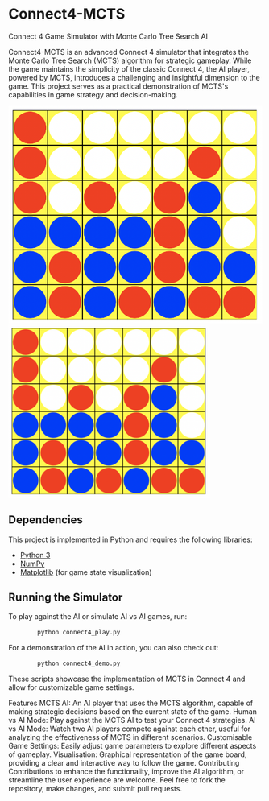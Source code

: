 # Connect4-MCTS
Connect 4 Game Simulator with Monte Carlo Tree Search AI

Connect4-MCTS is an advanced Connect 4 simulator that integrates the Monte Carlo Tree Search (MCTS) algorithm for strategic gameplay. While the game maintains the simplicity of the classic Connect 4, the AI player, powered by MCTS, introduces a challenging and insightful dimension to the game. This project serves as a practical demonstration of MCTS's capabilities in game strategy and decision-making.

![Connect4-MCTS Example](connect4.png)
<img width="400" alt="CARLO - Example Image 1" src="connect4.png" />

## Dependencies
This project is implemented in Python and requires the following libraries:
- [Python 3](https://www.python.org/downloads)
- [NumPy](https://numpy.org/)
- [Matplotlib](https://matplotlib.org/) (for game state visualization)

## Running the Simulator
To play against the AI or simulate AI vs AI games, run:
```python
        python connect4_play.py
```
For a demonstration of the AI in action, you can also check out:
```python
        python connect4_demo.py
```
These scripts showcase the implementation of MCTS in Connect 4 and allow for customizable game settings.

Features
MCTS AI: An AI player that uses the MCTS algorithm, capable of making strategic decisions based on the current state of the game.
Human vs AI Mode: Play against the MCTS AI to test your Connect 4 strategies.
AI vs AI Mode: Watch two AI players compete against each other, useful for analyzing the effectiveness of MCTS in different scenarios.
Customisable Game Settings: Easily adjust game parameters to explore different aspects of gameplay.
Visualisation: Graphical representation of the game board, providing a clear and interactive way to follow the game.
Contributing
Contributions to enhance the functionality, improve the AI algorithm, or streamline the user experience are welcome. Feel free to fork the repository, make changes, and submit pull requests.
